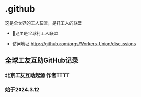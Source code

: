 # .github
这是全世界的工人联盟，是打工人的联盟

* 🌈这里是全球打工人联盟

* 访问地址 https://github.com/orgs/Workers-Union/discussions

## 全球工友互助GitHub记录
### 北京工友互助起源  作者TTTT 
### 始于2024.3.12
